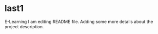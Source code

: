 # last1
E-Learning
I am editing README file. Adding some more details about the project description.
